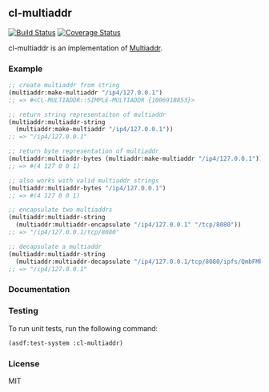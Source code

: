## cl-multiaddr
[![Build Status](https://travis-ci.org/WeMeetAgain/cl-multiaddr.svg)](https://travis-ci.org/WeMeetAgain/cl-multiaddr)
[![Coverage Status](https://coveralls.io/repos/WeMeetAgain/cl-multiaddr/badge.svg?branch=master&service=github)](https://coveralls.io/github/WeMeetAgain/cl-multiaddr?branch=master)

cl-multiaddr is an implementation of [Multiaddr](https://github.com/jbenet/multiaddr).

### Example

```lisp
;; create multiaddr from string
(multiaddr:make-multiaddr "/ip4/127.0.0.1")
;; => #<CL-MULTIADDR::SIMPLE-MULTIADDR {100691B853}>

;; return string representaiton of multiaddr
(multiaddr:multiaddr-string
  (multiaddr:make-multiaddr "/ip4/127.0.0.1"))
;; => "/ip4/127.0.0.1"

;; return byte representation of multiaddr
(multiaddr:multiaddr-bytes (multiaddr:make-multiaddr "/ip4/127.0.0.1"))
;; => #(4 127 0 0 1)

;; also works with valid multiaddr strings
(multiaddr:multiaddr-bytes "/ip4/127.0.0.1")
;; => #(4 127 0 0 1)

;; encapsulate two multiaddrs
(multiaddr:multiaddr-string
  (multiaddr:multiaddr-encapsulate "/ip4/127.0.0.1" "/tcp/8080"))
;; => "/ip4/127.0.0.1/tcp/8080"

;; decapsulate a multiaddr
(multiaddr:multiaddr-string
  (multiaddr:multiaddr-decapsulate "/ip4/127.0.0.1/tcp/8080/ipfs/QmbFMke1KXqnYyBBWxB74N4c5SBnJMVAiMNRcGu6x1AwQH" "/tcp/8080"))
;; => "/ip4/127.0.0.1"
```

### Documentation

### Testing

To run unit tests, run the following command:

```lisp
(asdf:test-system :cl-multiaddr)
```

### License

MIT
